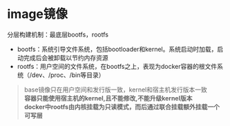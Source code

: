 # image镜像

分层构建机制：最底层bootfs，rootfs

* bootfs：系统引导文件系统，包括bootloader和kernel。系统启动时加载，启动完成后会被卸载以节约内存资源
* rootfs：用户空间的文件系统，在bootfs之上，表现为docker容器的根文件系统（/dev、/proc、/bin等目录）

> base镜像只在用户空间和发行版一致，kernel和宿主机发行版本一致 <br>
  **容器只能使用宿主机的kernel,且不能修改,不能升级kernel版本**<br>
> **docker中rootfs由内核挂载为只读模式，而后通过联合挂载额外挂载一个可写层**
